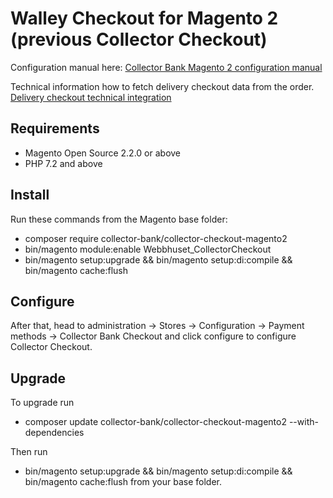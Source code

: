 # Walley Checkout for Magento 2 (previous Collector Checkout)

Configuration manual here: [Collector Bank Magento 2 configuration manual](docs/manual.md)

Technical information how to fetch delivery checkout data from the order. [Delivery checkout technical integration](docs/deliveryCheckoutIntegration.md)

## Requirements
* Magento Open Source 2.2.0 or above
* PHP 7.2 and above

## Install
Run these commands from the Magento base folder:
* composer require collector-bank/collector-checkout-magento2
* bin/magento module:enable Webbhuset_CollectorCheckout
* bin/magento setup:upgrade && bin/magento setup:di:compile && bin/magento cache:flush

## Configure
After that, head to administration -> Stores -> Configuration -> Payment methods -> Collector Bank Checkout and click configure to configure Collector Checkout.

## Upgrade
To upgrade run 
* composer update collector-bank/collector-checkout-magento2 --with-dependencies

Then run 
* bin/magento setup:upgrade && bin/magento setup:di:compile && bin/magento cache:flush 
from your base folder.

